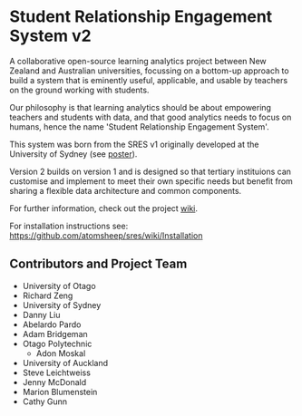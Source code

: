 # Student Relationship Engagement System v2

A collaborative open-source learning analytics project between New Zealand and Australian universities, focussing on a bottom-up approach to build a system that is eminently useful, applicable, and usable by teachers on the ground working with students.

Our philosophy is that learning analytics should be about empowering teachers and students with data, and that good analytics needs to focus on humans, hence the name 'Student Relationship Engagement System'.

This system was born from the SRES v1 originally developed at the University of Sydney (see [poster](https://www.academia.edu/9378207/A_simple_web-based_analytics_system_to_efficiently_capture_analyse_and_respond_to_student_engagement_and_achievement)).

Version 2 builds on version 1 and is designed so that tertiary instituions can customise and implement to meet their own specific needs but benefit from sharing a flexible data architecture and common components. 

For further information, check out the project [wiki](https://github.com/atomsheep/sres/wiki).

For installation instructions see: https://github.com/atomsheep/sres/wiki/Installation 

## Contributors and Project Team
* University of Otago
 * Richard Zeng
* University of Sydney
 * Danny Liu
 * Abelardo Pardo
 * Adam Bridgeman
* Otago Polytechnic
  * Adon Moskal
* University of Auckland
 * Steve Leichtweiss
 * Jenny McDonald
 * Marion Blumenstein
 * Cathy Gunn 

